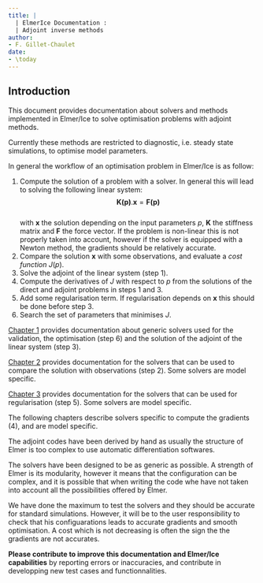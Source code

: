 ```yaml
---
title: |
  | ElmerIce Documentation :
  | Adjoint inverse methods
author:
- F. Gillet-Chaulet
date: 
- \today
---
```


## Introduction 

This document provides documentation about solvers and methods implemented in Elmer/Ice
to solve optimisation problems with adjoint methods.

Currently these methods are restricted to diagnostic, i.e. steady state simulations, to optimise model parameters.

In general the workflow of an optimisation problem in Elmer/Ice is as follow:

1. Compute the solution of a problem with a solver. In general this will lead to solving the following linear system:  
$$ \boldsymbol{K(p)}.\boldsymbol{x} = \boldsymbol{F(p)} $$  
with $\boldsymbol{x}$ the solution depending on the input parameters $p$, $\boldsymbol{K}$ the stiffness matrix and
$\boldsymbol{F}$ the force vector. If the problem is non-linear this is not properly taken into account, however
if the solver is equipped with a Newton method, the gradients should be relatively accurate.
2. Compare the solution $\boldsymbol{x}$ with some observations, and evaluate a *cost function* $J(p)$.
3. Solve the adjoint of the linear system (step 1).
4. Compute the derivatives of $J$ with respect to $p$ from the solutions of the direct and adjoint problems in steps 1 and 3.
5. Add some regularisation term. If regularisation depends on $\boldsymbol{x}$ this should be done before step 3.
6. Search the set of parameters that minimises $J$.


[Chapter 1](#generic_solvers) provides documentation about generic solvers used for the validation, the optimisation (step 6)
and the solution of the adjoint of the linear system (step 3).

[Chapter 2](#cost_solvers) provides documentation for the solvers that can be used to compare the solution with observations (step 2). 
Some solvers are model specific.

[Chapter 3](#reg_solvers)  provides documentation for the solvers that can be used for regularisation (step 5). 
Some solvers are model specific.

The following chapters describe solvers specific to compute the gradients (4), and are model specific.

The adjoint codes have been derived by hand as usually the structure of Elmer is too complex
to use  automatic differentiation softwares.

The solvers have been designed to be as generic as possible. A strength of Elmer is its modularity,
however it means that the configuration can be complex, and it is possible that when writing the code
whe have not taken into account all the possibilities offered by Elmer.

We have done the maximum to test the solvers and they should be accurate for standard simulations. However, it will
be to the user responsibility to check that his configuarations leads to accurate gradients and smooth optimisation. 
A cost which is not decreasing is often the sign the the gradients are not accurates.

**Please contribute to improve this documentation and Elmer/Ice capabilities** by reporting errors or inaccuracies,
and contribute in developping new test cases and functionnalities.


